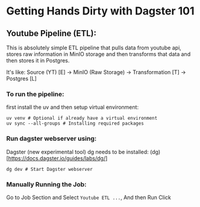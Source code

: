 # Getting Hands Dirty with Dagster 101

## Youtube Pipeline (ETL):

This is absolutely simple ETL pipeline that pulls data from youtube api,
stores raw information in MinIO storage and then transforms that data and then 
stores it in Postgres.

It's like:
Source (YT) [E] -> MinIO (Raw Storage) -> Transformation [T] -> Postgres [L]


### To run the pipeline:
first install the uv and then setup virtual environment:

```shell
uv venv # Optional if already have a virtual environment
uv sync --all-groups # Installing required packages
```

### Run dagster webserver using:

Dagster (new experimental tool) dg needs to be installed:
(dg)[https://docs.dagster.io/guides/labs/dg/]


```shell
dg dev # Start Dagster webserver
```


### Manually Running the Job:

Go to Job Section and Select `Youtube ETL ...`,
And then Run Click